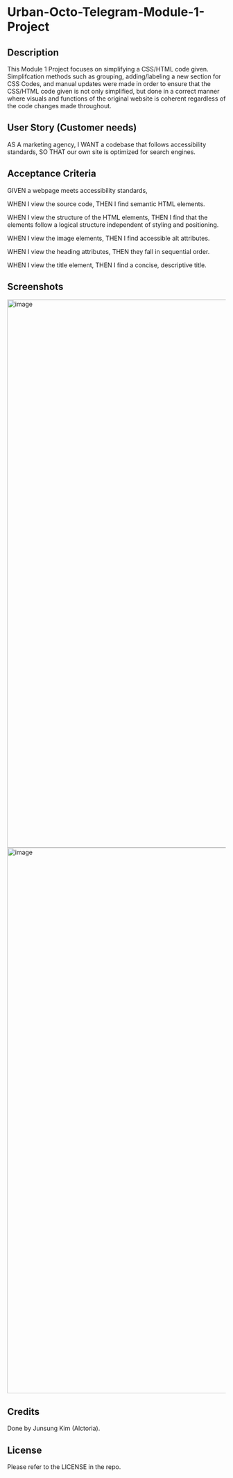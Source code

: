 # Urban-Octo-Telegram-Module-1-Project

## Description

This Module 1 Project focuses on simplifying a CSS/HTML code given. Simplifcation methods such as grouping, adding/labeling a new section for CSS Codes, and manual updates were made in order to ensure that the CSS/HTML code given is not only simplified, but done in a correct manner where visuals and functions of the original website is coherent regardless of the code changes made throughout.

## User Story (Customer needs)

AS A marketing agency,
I WANT a codebase that follows accessibility standards,
SO THAT our own site is optimized for search engines.

## Acceptance Criteria

GIVEN a webpage meets accessibility standards,

WHEN I view the source code,
THEN I find semantic HTML elements.

WHEN I view the structure of the HTML elements,
THEN I find that the elements follow a logical structure independent of styling and positioning.

WHEN I view the image elements,
THEN I find accessible alt attributes.

WHEN I view the heading attributes,
THEN they fall in sequential order.

WHEN I view the title element,
THEN I find a concise, descriptive title.

## Screenshots

<img width="1264" alt="image" src="https://github.com/Alctoria/Module-1-Project-OctoTelegram/assets/100668552/fc833a1e-d5d2-4e31-b355-45afa5a7d938">
<img width="1258" alt="image" src="https://github.com/Alctoria/Module-1-Project-OctoTelegram/assets/100668552/a8f384ce-908a-4060-b03c-05b2fc4fe84c">

## Credits

Done by Junsung Kim (Alctoria).

## License

Please refer to the LICENSE in the repo.
